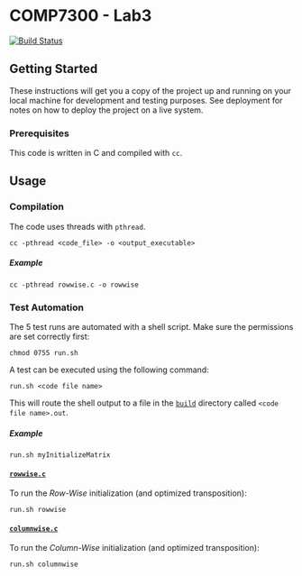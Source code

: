 # COMP7300 - Lab3

[![Build Status](https://travis-ci.com/Kautenja/comp7300-lab3.svg?token=FCkX2qMNHzx2qWEzZZMP&branch=master)](https://travis-ci.com/Kautenja/comp7300-lab3)

## Getting Started

These instructions will get you a copy of the project up and running on your
local machine for development and testing purposes. See deployment for notes on
how to deploy the project on a live system.

### Prerequisites

This code is written in C and compiled with `cc`.

## Usage

### Compilation

The code uses threads with `pthread`.

	cc -pthread <code_file> -o <output_executable>

##### Example

	cc -pthread rowwise.c -o rowwise

### Test Automation

The 5 test runs are automated with a shell script. Make sure the permissions
are set correctly first:

	chmod 0755 run.sh

A test can be executed using the following command:

	run.sh <code file name>

This will route the shell output to a file in the [`build`](./build) directory
called `<code file name>.out`.

##### Example

	run.sh myInitializeMatrix

#### [`rowwise.c`](./rowwise.c)

To run the _Row-Wise_ initialization (and optimized transposition):

	run.sh rowwise

#### [`columnwise.c`](columnwise.c)

To run the _Column-Wise_ initialization (and optimized transposition):

	run.sh columnwise
